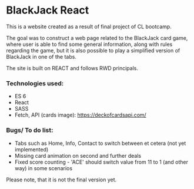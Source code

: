 # BlackJack React

This is a website created as a result of final project of CL bootcamp. 

The goal was to construct a web page related to the BlackJack card game, where user is able to find 
some general information, along with rules regarding the game, but it is also possible to play a simplified
version of BlackJack in one of the tabs.

The site is built on REACT and follows RWD principals.

### Technologies used:
* ES 6
* React
* SASS
* Fetch, API (cards image): https://deckofcardsapi.com/

### Bugs/ To do list:
* Tabs such as Home, Info, Contact to switch between et cetera (not yet implemented)
* Missing card animation on second and further deals 
* Fixed score counting - 'ACE' should switch value from 11 to 1 (and other way) in some scenarios

Please note, that it is not the final version yet.
 




